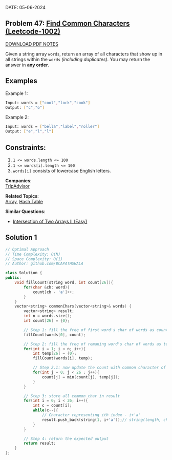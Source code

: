 DATE: 05-06-2024

## Problem 47: [ Find Common Characters (Leetcode-1002) ](https://leetcode.com/problems/find-common-characters)

[DOWNLOAD PDF NOTES](https://drive.google.com/drive/u/1/folders/1V1lszXbUO97guTtDgW8AWcIkryRB2uW9)

Given a string array `words`, return an array of all characters that show up in all strings within the `words` *(including duplicates)*. You may return the answer in **any order**.

## Examples

Example 1:

```bash
Input: words = ["cool","lock","cook"]
Output: ["c","o"]
```

Example 2:

```bash
Input: words = ["bella","label","roller"]
Output: ["e","l","l"]
```

## Constraints:

1. `1 <= words.length <= 100`
2. `1 <= words[i].length <= 100`
3. `words[i]` consists of lowercase English letters.

**Companies**:  
[TripAdvisor](https://leetcode.com/company/tripadvisor)

**Related Topics**:  
[Array](https://leetcode.com/tag/array/), [Hash Table](https://leetcode.com/tag/hash-table/)

**Similar Questions**:
* [Intersection of Two Arrays II (Easy)](https://leetcode.com/problems/intersection-of-two-arrays-ii/)

## Solution 1

```cpp
// Optimal Approach
// Time Complexity: O(N)
// Space Complexity: O(1)
// Author: github.com/BCAPATHSHALA

class Solution {
public:
    void fillCount(string word, int count[26]){
        for(char &ch: word){
            count[ch - 'a']++;
        }
    }
    vector<string> commonChars(vector<string>& words) {
        vector<string> result;
        int n = words.size();
        int count[26] = {0};

        // Step 1: fill the freq of first word's char of words as count
        fillCount(words[0], count);

        // Step 2: fill the freq of remaning word's char of words as temp
        for(int i = 1; i < n; i++){
            int temp[26] = {0};
            fillCount(words[i], temp);

            // Step 2.1: now update the count with common character of both count and temp
            for(int j = 0; j < 26 ; j++){
                count[j] = min(count[j], temp[j]);
            }
        }

        // Step 3: store all common char in result
        for(int i = 0; i < 26; i++){
            int c = count[i];
            while(c--){
                // Character representing ith index - i+'a'
                result.push_back(string(1, i+'a'));// string(length, char)
            }
        }

        // Step 4: return the expected output
        return result;
    }
};
```
